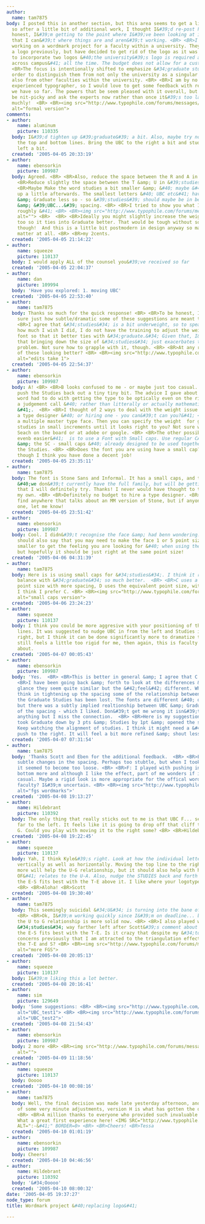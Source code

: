 ```yaml
---
author:
  name: tam7875
body: I posted this in another section, but this area seems to get a little more traffic,
  so after a little bit of additional work, I thought I&#39;d re-post here. To be
  honest, I&#39;m getting to the point where I&#39;ve been looking at it for so long
  that I can&#39;t where things are and aren&#39;t working. <BR> <BR>I am currently
  working on a wordmark project for a faculty within a university. They have used
  a logo previously, but have decided to get rid of the logo as it was cumbersome
  to incorporate two logos &#40;the university&#39;s logo is required and standardized
  across campus&#41; all the time. The budget does not allow for a custom font.  <BR>
  <BR>The focus is intentionally shifted to emphasize &#34;graduate studies&#34; in
  order to distinguish them from not only the university as a singular entity, but
  also from other faculties within the university. <BR> <BR>I am by no means a highly
  experienced typographer, so I would love to get some feedback with regards to what
  we have so far. The powers that be seem pleased with it overall, but I would rather
  be nit-picky and ask the experts now rather than once it&#39;s too late. Thanks
  muchly!  <BR> <BR><img src="http://www.typophile.com/forums/messages/29/68896.gif"
  alt="formal version">
comments:
- author:
    name: aluminum
    picture: 110335
  body: I&#39;d tighten up &#39;graduate&#39; a bit. Also, maybe try not justifying
    the top and bottom lines. Bring the UBC to the right a bit and studies to the
    left a bit.
  created: '2005-04-05 20:33:19'
- author:
    name: ebensorkin
    picture: 109987
  body: Agreed. <BR> <BR>Also, reduce the space between the R and A in graduate.  <BR>
    <BR>Reduce slightly the space between the T &amp; U in &#39;studies&#39;.  <BR>
    <BR>Maybe Make the word studies a bit smaller &amp; &#40; maybe &#41; open it
    up a little afterwards. The smallest letters &#40; UBC etc&#41; have big spacing
    &amp; Graduate less so - so &#39;studies&#39; should maybe be in between &#39;Graduate&#39;
    &amp; &#39;UBC...&#39; spacing. <BR> <BR>I tried to show you what I mean &#40;
    roughly &#41; <BR> <BR><img src="http://www.typophile.com/forums/messages/29/68904.gif"
    alt=""> <BR>  <BR> <BR>Ideally you might slightly increase the weight of Studies
    too so it ties into Graduate better. That would be tough without some training
    though!  And this is a little bit postmodern in design anyway so maybe it doesn&#39;t
    matter at all. <BR> <BR>my 2cents.
  created: '2005-04-05 21:14:22'
- author:
    name: squeeze
    picture: 110137
  body: I would apply ALL of the counsel you&#39;ve received so far
  created: '2005-04-05 22:04:37'
- author:
    name: dan
    picture: 109994
  body: 'Have you explored: 1. moving UBC'
  created: '2005-04-05 22:53:40'
- author:
    name: tam7875
  body: Thanks so much for the quick response! <BR> <BR>To be honest, I&#39;m not
    sure just how subtle/dramatic some of these suggestions are meant to be. <BR>
    <BR>I agree that &#34;studies&#34; is a bit underweight, so to speak. No matter
    how much I wish I did, I do not have the training to adjust the weight of the
    font so that it better ties with &#34;graduate.&#34; Given that, I&#39;m concerned
    that bringing down the size of &#34;studies&#34; just exacerbates the balance
    problem. Not sure how to grapple with it, though. <BR> <BR>At any rate... is either
    of these looking better? <BR> <BR><img src="http://www.typophile.com/forums/messages/29/68907.gif"
    alt="edits take 1">
  created: '2005-04-05 22:54:37'
- author:
    name: ebensorkin
    picture: 109987
  body: A! <BR> <BR>B looks confused to me - or maybe just too casual.  <BR> <BR>Maybe
    push the Studies back out a tiny tiny bit. The advice I gave about moving the
    word had to do with getting the type to be optically even on the right which is
    a judgement call &#40; rather than litterally or actually mathematically even
    &#41;.  <BR> <BR>I thought of 2 ways to deal with the weight issue without becoming
    a type designer &#40; or hiring one - you can&#39;t can you?&#41; <BR> <BR>Use
    a multiple master type face. Then you can specify the weight  for gradulate &amp;
    studies in small increments until it looks right to you? Not sure what this is?
    Seach on the board or at adobe or google. <BR> <BR>The other possibility &#40;
    evenb easier&#41;  is to use a Font with Small caps. Use regular CAPS for graduate
    &amp; the SC - small caps &#40; already designed to be used together &#41; for
    the Studies. <BR> <BR>Does the font you are using have a small cap? <BR> <BR>Really
    though I think you have done a decent job!
  created: '2005-04-05 23:35:11'
- author:
    name: tam7875
  body: The font is Stone Sans and Informal. It has a small caps, and that is a suggestion
    &#40;we don&#39;t currently have the full family, but will be getting it shortly&#41;
    that I will definitely try. Thanks! I never would have thought to try that on
    my own. <BR> <BR>Definitely no budget to hire a type designer. <BR> <BR>I can&#39;t
    find anywhere that talks about an MM version of Stone, but if anyone knows of
    one, let me know!
  created: '2005-04-05 23:51:42'
- author:
    name: ebensorkin
    picture: 109987
  body: Cool. I didn&#39;t recognise the face &amp; had benn wondering.  <BR> <BR>I
    should also say that you may need to make the face 1 or 5 point sizes bigger or
    smaller to get the feeling you are looking for &#40; when using the Small caps&#41;
    but hopefully it should be just right at the same point size!
  created: '2005-04-06 04:31:39'
- author:
    name: tam7875
  body: Here is is using small caps for &#34;studies&#34;. I think it really helped
    balance with &#34;graduate&#34; so much better.  <BR> <BR>C uses a slightly smaller
    point size with more spacing, D uses the equivalent point size, with tighter spacing.
    I think I prefer C. <BR> <BR><img src="http://www.typophile.com/forums/messages/29/69043.gif"
    alt="small caps version">
  created: '2005-04-06 23:24:23'
- author:
    name: squeeze
    picture: 110137
  body: I think you could be more aggresive with your positioning of the top and bottom
    lines. It was suggested to nudge UBC in from the left and Studies in from the
    right, but I think it can be done significantly more to dramatize the logo. It
    still feels a little too rigid for me, then again, this is faculty we&#39;re talking
    about.
  created: '2005-04-07 00:05:43'
- author:
    name: ebensorkin
    picture: 109987
  body: 'Yes.  <BR> <BR>This is better in general &amp; I agree that C is better.  <BR>
    <BR>I have been going back &amp; forth to look at the differences &amp; at first
    glance they seem quite similar but the &#42;feel&#42; different. Why? <BR> <BR>I
    think in tightening up the spacing some of the relationship between the UBC &amp;
    the Graduate Studies has been lost. The fonts are different &#40; obviously &#41;
    but there was a subtly implied realtionship between UBC &amp; Gradualte because
    of the spacing - which I liked. Don&#39;t get me wrong it isn&#39;t ruined or
    anything but I miss the connection.  <BR> <BR>Here is my suggestion: What if you
    took Graduate down by 3 pts &amp; Studies by 1pt &amp; opened the spacing slightly.
    Keep watching the alignment of studies. I think it might need a &#42;slight&#42;
    push to the right. It will feel a bit more refined &amp; shout less.'
  created: '2005-04-07 07:31:54'
- author:
    name: tam7875
  body: 'Thanks Scott and Eben for the additional feedback.  <BR> <BR>E: I made some
    subtle changes in the spacing. Perhaps too stubtle, but when I took it any further,
    it seemed to become too loose. <BR> <BR>F: I played with pushing in the top and
    bottom more and although I like the effect, part of me wonders if it&#39;s too
    casual. Maybe a rigid look is more appropriate for the offical wordmark of a university
    faculty? I&#39;m uncertain. <BR> <BR><img src="http://www.typophile.com/forums/messages/29/69181.gif"
    alt="fgs wordmarks">'
  created: '2005-04-08 19:13:27'
- author:
    name: Hildebrant
    picture: 110392
  body: The only thing that really sticks out to me is that UBC F... seems to be too
    far to the left. It feels like it is going to drop off that cliff that is the
    G. Could you play with moving it to the right some? <BR> <BR>Hildebrant.
  created: '2005-04-08 19:22:45'
- author:
    name: squeeze
    picture: 110137
  body: Yah, I think Kyle&#39;s right. Look at how the individual letterforms relate
    vertically as well as horizontally. Moving the top line to the right a little
    more will help the U-G relationship, but it should also help with how the F &#40;in
    OF&#41; relates to the U-A. Also, nudge the STUDIES back and forth to see how
    the E-S fits best with the T-E above it. I like where your logotype is going.
    <BR> <BR>Aloha! <BR>Scott
  created: '2005-04-08 19:30:40'
- author:
    name: tam7875
  body: This seemingly suicidal &#34;U&#34; is turning into the bane of my existence!
    <BR> <BR>Ok, I&#39;m working quickly since I&#39;m on deadline... but I think
    the U to G relationship is more solid now. <BR> <BR>I also played with shoving
    &#34;studies&#34; way farther left after Scott&#39;s comment about seeing how
    the E-S fits best with the T-E. Is it crazy that despite my &#34;too casual&#34;
    concerns previously that I am attracted to the triangulation effect in H between
    the T-E and S? <BR> <BR><img src="http://www.typophile.com/forums/messages/29/69188.gif"
    alt="more FGS">
  created: '2005-04-08 20:05:13'
- author:
    name: squeeze
    picture: 110137
  body: I&#39;m liking this a lot better.
  created: '2005-04-08 20:16:41'
- author:
    name: sim
    picture: 129649
  body: 'Some suggestions: <BR> <BR><img src="http://www.typophile.com/forums/messages/29/69197.jpg"
    alt="UBC_test1"> <BR> <BR><img src="http://www.typophile.com/forums/messages/29/69198.jpg"
    alt="UBC_test2">'
  created: '2005-04-08 21:54:43'
- author:
    name: ebensorkin
    picture: 109987
  body: 2 more <BR> <BR><img src="http://www.typophile.com/forums/messages/29/69248.gif"
    alt="">
  created: '2005-04-09 11:18:56'
- author:
    name: squeeze
    picture: 110137
  body: Ooooo
  created: '2005-04-10 00:08:16'
- author:
    name: tam7875
  body: Well, the final decision was made late yesterday afternoon, and with the exception
    of some very minute adjustments, version H is what has gotten the offical go-ahead.
    <BR> <BR>A million thanks to everyone who provided such invaluable suggestions.
    What a great first experience here! <IMG SRC="http://www.typophile.com/forums/clipart/happy.gif"
    ALT=":-&#41;" BORDER=0> <BR> <BR>Cheers! <BR>Tessa
  created: '2005-04-10 01:01:19'
- author:
    name: ebensorkin
    picture: 109987
  body: Cheers!
  created: '2005-04-10 04:46:56'
- author:
    name: Hildebrant
    picture: 110392
  body: '&#34;Ooooo'
  created: '2005-04-10 08:00:32'
date: '2005-04-05 19:37:27'
node_type: forum
title: Wordmark project &#40;replacing logo&#41;

---
```

